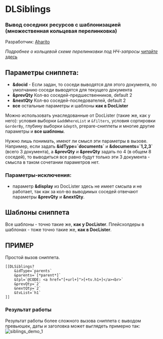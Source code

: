 # DLSiblings

### Вывод соседних ресурсов с шаблонизацией (множественная кольцевая перелинковка)

Разработчик: [Aharito](https://aharito.ru/)

*Подробнее о кольцевой схеме перелинковки под НЧ-запросы [читайте здесь](https://aharito.ru/seo-prodvizhenie/shema-perelinkovki-stranic-sajta-pod-nch)*

## Параметры сниппета:
- **&docid** - Если задан, то соседи выводятся для этого документа, по умолчанию соседи выводятся для текущего документа
- **&prevQty** Кол-во соседей-предшественников, default 2
- **&nextQty** Кол-во соседей-последователей, default 2
- **все** остальные параметры и шаблоны **как в DocLister**

Можно использовать унаследованные от DocLister (такие же, как у него): условия выборки `&addWhereList` и  `&filters`, условия сортировки `&orderBy`, глубину выборки `&depth`, prepare-сниппеты и многие другие параметры и **все шаблоны**.

Нужно лишь понимать, имеют ли смысл эти параметры в вызове. Например, если задать **&idType=\`documents\`** и **&documents=\`1,2,3\`** (всего 3 документа), а **&prevQty** и **&prevQty** задать по 4 (в общем 8 соседей), то выводиться все равно будут только эти 3 документа - смысла в таком сочетании параметров нет.

### Параметры-исключения:
- параметр **&display** из DocLister здесь не имеет смсыла и не работает, так как за кол-во выводимых соседей отвечают параметры **&prevQty** и **&nextQty**.

## Шаблоны сниппета
Все шаблоны - точно такие же, **как у DocLister**. Плейсхолдеры в шаблонах - тоже точно такие же, **как в DocLister**.


## ПРИМЕР

Простой вызов сниппета.

	[[DLSiblings?
		&idType=`parents`
		&parents=`[*parent*]`
		&tpl=`@CODE: <a href="[+url+]">[+tv.h1+]</a><br>`
		&prevQty=`2`
		&nextQty=`2`
		&tvList=`h1`
	]]


### Результат работы

Результат работы более сложного вызова сниппета с выводом превьюшек, даты и заголовка может выглядеть примерно так:
![siblings_demo_1](https://user-images.githubusercontent.com/6253807/50377091-b58ff300-0649-11e9-8880-f2672927e4af.png)
